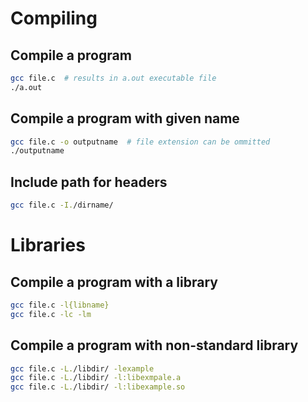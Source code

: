 # Compiling
## Compile a program
```bash
gcc file.c  # results in a.out executable file
./a.out
```
## Compile a program with given name
```bash
gcc file.c -o outputname  # file extension can be ommitted
./outputname
```
## Include path for headers
```bash
gcc file.c -I./dirname/
```

# Libraries
## Compile a program with a library
```bash
gcc file.c -l{libname}
gcc file.c -lc -lm
```
## Compile a program with non-standard library
```bash
gcc file.c -L./libdir/ -lexample
gcc file.c -L./libdir/ -l:libexmpale.a
gcc file.c -L./libdir/ -l:libexample.so
```
